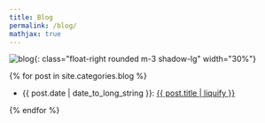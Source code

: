 ```yaml
---
title: Blog
permalink: /blog/
mathjax: true
---
```


![blog]({{site.baseurl}}/assets/images/clipart/blog.jpg){: class="float-right rounded m-3 shadow-lg" width="30%"}

<div class="clearfix">

{% for post in site.categories.blog %}
<ul style="text-align: left">
<li>{{ post.date | date_to_long_string }}:
<a href="{{ post.url }}">{{ post.title | liquify }}</a></li>
</ul>
{% endfor %}

</div>

